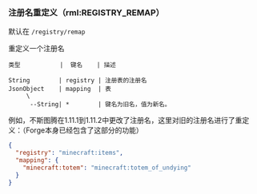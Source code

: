 ### 注册名重定义（rml:REGISTRY_REMAP）

默认在 `/registry/remap`

重定义一个注册名

```text
类型           |  键名    | 描述

String        | registry | 注册表的注册名
JsonObject    | mapping  | 表
     \
      --String| *        | 键名为旧名，值为新名。
```

例如，不斯图腾在1.11.1到1.11.2中更改了注册名，这里对旧的注册名进行了重定义：（Forge本身已经包含了这部分的功能）
```json
{
  "registry": "minecraft:items",
  "mapping": {
    "minecraft:totem": "minecraft:totem_of_undying"
  }
}
```

